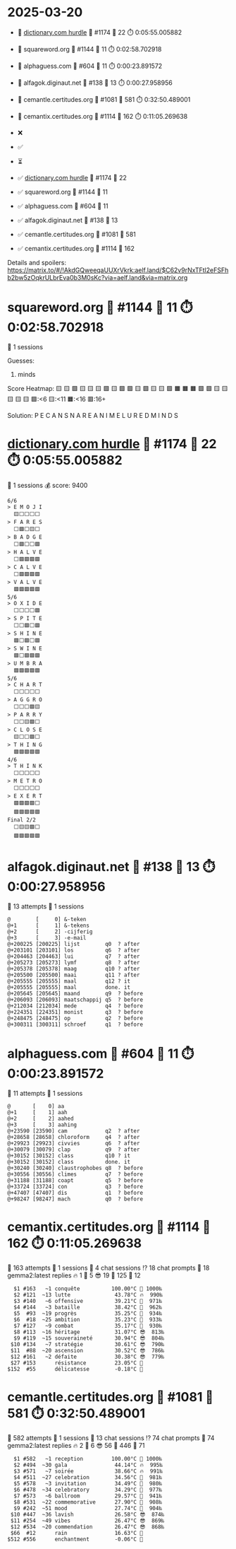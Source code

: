 # 2025-03-20

- 🔗 [dictionary.com hurdle](https://play.dictionary.com/games/todays-hurdle) 🧩 #1174 🥳 22 ⏱️ 0:05:55.005882
- 🔗 squareword.org 🧩 #1144 🥳 11 ⏱️ 0:02:58.702918
- 🔗 alphaguess.com 🧩 #604 🥳 11 ⏱️ 0:00:23.891572
- 🔗 alfagok.diginaut.net 🧩 #138 🥳 13 ⏱️ 0:00:27.958956
- 🔗 cemantle.certitudes.org 🧩 #1081 🥳 581 ⏱️ 0:32:50.489001
- 🔗 cemantix.certitudes.org 🧩 #1114 🥳 162 ⏱️ 0:11:05.269638

- ❌
- ✅
- ⏳

- ✅ [dictionary.com hurdle](https://play.dictionary.com/games/todays-hurdle) 🧩 #1174 🥳 22
- ✅ squareword.org 🧩 #1144 🥳 11
- ✅ alphaguess.com 🧩 #604 🥳 11
- ✅ alfagok.diginaut.net 🧩 #138 🥳 13
- ✅ cemantle.certitudes.org 🧩 #1081 🥳 581
- ✅ cemantix.certitudes.org 🧩 #1114 🥳 162

Details and spoilers: https://matrix.to/#/!AkdGQweeqaUUXrVkrk:aelf.land/$C62v9rNxTFtl2eFSFhb2bw5zOqkrULbrEva0b3M0sKc?via=aelf.land&via=matrix.org

# squareword.org 🧩 #1144 🥳 11 ⏱️ 0:02:58.702918

📜 1 sessions

Guesses:
1. minds

Score Heatmap:
    🟨 🟨 🟩 🟨 🟨
    🟨 🟩 🟨 🟩 🟩
    🟨 🟩 🟨 🟨 🟩
    🟧 🟧 🟧 🟩 🟩
    🟨 🟨 🟨 🟨 🟨
    🟩:<6 🟨:<11 🟧:<16 🟥:16+

Solution:
    P E C A N
    S N A R E
    A N I M E
    L U R E D
    M I N D S

# [dictionary.com hurdle](https://play.dictionary.com/games/todays-hurdle) 🧩 #1174 🥳 22 ⏱️ 0:05:55.005882

📜 1 sessions
💰 score: 9400

    6/6
    > E M O J I
      🟨⬜⬜⬜⬜
    > F A R E S
      ⬜🟩⬜🟨⬜
    > B A D G E
      ⬜🟩⬜⬜🟩
    > H A L V E
      ⬜🟩🟩🟩🟩
    > C A L V E
      ⬜🟩🟩🟩🟩
    > V A L V E
      🟩🟩🟩🟩🟩
    5/6
    > O X I D E
      ⬜⬜⬜⬜🟩
    > S P I T E
      ⬜⬜🟩⬜🟩
    > S H I N E
      🟩⬜🟩⬜🟩
    > S W I N E
      🟩⬜🟩🟩🟩
    > U M B R A
      🟩🟩🟩🟩🟩
    5/6
    > C H A R T
      ⬜⬜⬜⬜⬜
    > A G G R O
      ⬜⬜⬜🟩🟨
    > P A R R Y
      ⬜⬜🟨🟩⬜
    > C L O S E
      🟨⬜⬜🟩⬜
    > T H I N G
      🟩🟩🟩🟩🟩
    4/6
    > T H I N K
      ⬜⬜⬜⬜⬜
    > M E T R O
      ⬜⬜⬜⬜⬜
    > E X E R T
      🟩🟩🟩🟩⬜
      🟩🟩🟩🟩🟩
    Final 2/2
      ⬜🟨🟨🟩⬜
      🟩🟩🟩🟩🟩

# alfagok.diginaut.net 🧩 #138 🥳 13 ⏱️ 0:00:27.958956

🤔 13 attempts
📜 1 sessions

    @        [     0] &-teken      
    @+1      [     1] &-tekens     
    @+2      [     2] -cijferig    
    @+3      [     3] -e-mail      
    @+200225 [200225] lijst        q0  ? after
    @+203101 [203101] los          q6  ? after
    @+204463 [204463] lui          q7  ? after
    @+205273 [205273] lymf         q8  ? after
    @+205378 [205378] maag         q10 ? after
    @+205500 [205500] maai         q11 ? after
    @+205555 [205555] maal         q12 ? it
    @+205555 [205555] maal         done. it
    @+205645 [205645] maand        q9  ? before
    @+206093 [206093] maatschappij q5  ? before
    @+212034 [212034] mede         q4  ? before
    @+224351 [224351] monist       q3  ? before
    @+248475 [248475] op           q2  ? before
    @+300311 [300311] schroef      q1  ? before

# alphaguess.com 🧩 #604 🥳 11 ⏱️ 0:00:23.891572

🤔 11 attempts
📜 1 sessions

    @       [    0] aa             
    @+1     [    1] aah            
    @+2     [    2] aahed          
    @+3     [    3] aahing         
    @+23590 [23590] cam            q2  ? after
    @+28658 [28658] chloroform     q4  ? after
    @+29923 [29923] civvies        q6  ? after
    @+30079 [30079] clap           q9  ? after
    @+30152 [30152] class          q10 ? it
    @+30152 [30152] class          done. it
    @+30240 [30240] claustrophobes q8  ? before
    @+30556 [30556] climes         q7  ? before
    @+31188 [31188] coapt          q5  ? before
    @+33724 [33724] con            q3  ? before
    @+47407 [47407] dis            q1  ? before
    @+98247 [98247] mach           q0  ? before

# cemantix.certitudes.org 🧩 #1114 🥳 162 ⏱️ 0:11:05.269638

🤔 163 attempts
📜 1 sessions
🫧 4 chat sessions
⁉️ 18 chat prompts
🤖 18 gemma2:latest replies
🔥   1 🥵   5 😎  19 🥶 125 🧊  12

      $1 #163   ~1 conquête          100.00°C 🥳 1000‰
      $2 #121  ~13 lutte              43.78°C 🔥  990‰
      $3 #140   ~6 offensive          39.21°C 🥵  971‰
      $4 #144   ~3 bataille           38.42°C 🥵  962‰
      $5  #93  ~19 progrès            35.25°C 🥵  934‰
      $6  #18  ~25 ambition           35.23°C 🥵  933‰
      $7 #127   ~9 combat             35.17°C 🥵  930‰
      $8 #113  ~16 héritage           31.07°C 😎  813‰
      $9 #119  ~15 souveraineté       30.94°C 😎  804‰
     $10 #134   ~7 stratégie          30.61°C 😎  790‰
     $11  #88  ~20 ascension          30.52°C 😎  786‰
     $12 #161   ~2 défaite            30.38°C 😎  779‰
     $27 #153      résistance         23.05°C 🥶
    $152  #55      délicatesse        -0.18°C 🧊

# cemantle.certitudes.org 🧩 #1081 🥳 581 ⏱️ 0:32:50.489001

🤔 582 attempts
📜 1 sessions
🫧 13 chat sessions
⁉️ 74 chat prompts
🤖 74 gemma2:latest replies
🔥   2 🥵   6 😎  56 🥶 446 🧊  71

      $1 #582   ~1 reception         100.00°C 🥳 1000‰
      $2 #494  ~30 gala               44.14°C 🔥  995‰
      $3 #571   ~7 soirée             38.66°C 🔥  991‰
      $4 #511  ~27 celebration        34.56°C 🥵  981‰
      $5 #578   ~3 invitation         34.49°C 🥵  980‰
      $6 #478  ~34 celebratory        34.29°C 🥵  977‰
      $7 #573   ~6 ballroom           29.57°C 🥵  941‰
      $8 #531  ~22 commemorative      27.90°C 🥵  908‰
      $9 #242  ~51 mood               27.74°C 🥵  904‰
     $10 #447  ~36 lavish             26.58°C 😎  874‰
     $11 #254  ~49 vibes              26.47°C 😎  869‰
     $12 #534  ~20 commendation       26.47°C 😎  868‰
     $66  #12      rain               16.63°C 🥶
    $512 #556      enchantment        -0.06°C 🧊

